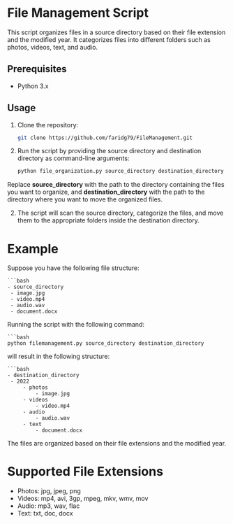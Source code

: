 # File Management Script

This script organizes files in a source directory based on their file extension and the modified year. It categorizes files into different folders such as photos, videos, text, and audio.

## Prerequisites

- Python 3.x

## Usage

1. Clone the repository:

   ```bash
   git clone https://github.com/faridg79/FileManagement.git

1. Run the script by providing the source directory and destination directory as command-line arguments:
   ```bash
   python file_organization.py source_directory destination_directory
   
Replace **source_directory** with the path to the directory containing the files you want to organize, and **destination_directory** with the path to the directory where you want to move the organized files.

2. The script will scan the source directory, categorize the files, and move them to the appropriate folders inside the destination directory.

# Example
Suppose you have the following file structure:

    ```bash
    - source_directory
     - image.jpg
     - video.mp4
     - audio.wav
     - document.docx

Running the script with the following command:

    ```bash
    python filemanagement.py source_directory destination_directory

will result in the following structure:

    ```bash
    - destination_directory
     - 2022
         - photos
             - image.jpg
         - videos
             - video.mp4
         - audio
             - audio.wav
         - text
             - document.docx

The files are organized based on their file extensions and the modified year.

# Supported File Extensions
+ Photos: jpg, jpeg, png
+ Videos: mp4, avi, 3gp, mpeg, mkv, wmv, mov
+ Audio: mp3, wav, flac
+ Text: txt, doc, docx


